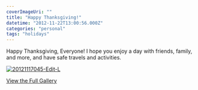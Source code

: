```yaml
---
coverImageUri: ""
title: "Happy Thanksgiving!"
datetime: "2012-11-22T13:00:56.000Z"
categories: "personal"
tags: "holidays"
---
```


Happy Thanksgiving, Everyone! I hope you enjoy a day with friends, family, and more, and have safe travels and activities.

[![](http://assets.brandonmartinez.com/brandonmartinez/2012/11/20121117045-Edit-L-575x500.jpg "20121117045-Edit-L")](http://www.photosbybrandonandjoy.com/People/Brandon-and-Joy-Martinez/20121117-Happy-Thanksgiving/26575642_pzQgRD#!i=2221108089&k=qtq9Pv5)

[View the Full Gallery](http://www.photosbybrandonandjoy.com/People/Brandon-and-Joy-Martinez/20121117-Happy-Thanksgiving/26575642_pzQgRD#!i=2221108089&k=qtq9Pv5)
